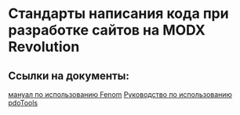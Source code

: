 # Стандарты написания кода при разработке сайтов на MODX Revolution
## Ссылки на документы:
[мануал по использованию Fenom](https://habrahabr.ru/post/264635/)
[Руководство по использованию pdoTools](https://docs.modx.pro/components/pdotools/)